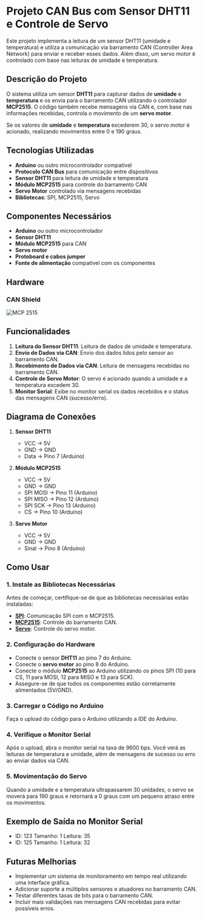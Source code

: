 # Projeto CAN Bus com Sensor DHT11 e Controle de Servo

Este projeto implementa a leitura de um sensor DHT11 (umidade e temperatura) e utiliza a comunicação via barramento CAN (Controller Area Network) para enviar e receber esses dados. Além disso, um servo motor é controlado com base nas leituras de umidade e temperatura.

## Descrição do Projeto

O sistema utiliza um sensor **DHT11** para capturar dados de **umidade** e **temperatura** e os envia para o barramento CAN utilizando o controlador **MCP2515**. O código também recebe mensagens via CAN e, com base nas informações recebidas, controla o movimento de um **servo motor**.

Se os valores de **umidade** e **temperatura** excederem 30, o servo motor é acionado, realizando movimentos entre 0 e 190 graus.

## Tecnologias Utilizadas

- **Arduino** ou outro microcontrolador compatível
- **Protocolo CAN Bus** para comunicação entre dispositivos
- **Sensor DHT11** para leitura de umidade e temperatura
- **Módulo MCP2515** para controle do barramento CAN
- **Servo Motor** controlado via mensagens recebidas
- **Bibliotecas**: SPI, MCP2515, Servo

## Componentes Necessários

- **Arduino** ou outro microcontrolador
- **Sensor DHT11**
- **Módulo MCP2515** para CAN
- **Servo motor**
- **Protoboard e cabos jumper**
- **Fonte de alimentação** compatível com os componentes

## Hardware
### CAN Shield

![MCP 2515](https://raw.githubusercontent.com/autowp/arduino-mcp2515/master/examples/wiring.png)

## Funcionalidades

1. **Leitura do Sensor DHT11**: Leitura de dados de umidade e temperatura.
2. **Envio de Dados via CAN**: Envio dos dados lidos pelo sensor ao barramento CAN.
3. **Recebimento de Dados via CAN**: Leitura de mensagens recebidas no barramento CAN.
4. **Controle de Servo Motor**: O servo é acionado quando a umidade e a temperatura excedem 30.
5. **Monitor Serial**: Exibe no monitor serial os dados recebidos e o status das mensagens CAN (sucesso/erro).

## Diagrama de Conexões

1. **Sensor DHT11**
   - VCC → 5V
   - GND → GND
   - Data → Pino 7 (Arduino)

2. **Módulo MCP2515**
   - VCC → 5V
   - GND → GND
   - SPI MOSI → Pino 11 (Arduino)
   - SPI MISO → Pino 12 (Arduino)
   - SPI SCK → Pino 13 (Arduino)
   - CS → Pino 10 (Arduino)

3. **Servo Motor**
   - VCC → 5V
   - GND → GND
   - Sinal → Pino 8 (Arduino)

## Como Usar

### 1. Instale as Bibliotecas Necessárias

Antes de começar, certifique-se de que as bibliotecas necessárias estão instaladas:

- **[SPI](https://www.arduino.cc/en/Reference/SPI)**: Comunicação SPI com o MCP2515.
- **[MCP2515](https://github.com/autowp/arduino-mcp2515)**: Controle do barramento CAN.
- **[Servo](https://www.arduino.cc/en/Reference/Servo)**: Controle do servo motor.

### 2. Configuração do Hardware

- Conecte o sensor **DHT11** ao pino 7 do Arduino.
- Conecte o **servo motor** ao pino 8 do Arduino.
- Conecte o módulo **MCP2515** ao Arduino utilizando os pinos SPI (10 para CS, 11 para MOSI, 12 para MISO e 13 para SCK).
- Assegure-se de que todos os componentes estão corretamente alimentados (5V/GND).

### 3. Carregar o Código no Arduino

Faça o upload do código para o Arduino utilizando a IDE do Arduino.

### 4. Verifique o Monitor Serial

Após o upload, abra o monitor serial na taxa de 9600 bps. Você verá as leituras de temperatura e umidade, além de mensagens de sucesso ou erro ao enviar dados via CAN.

### 5. Movimentação do Servo

Quando a umidade e a temperatura ultrapassarem 30 unidades, o servo se moverá para 190 graus e retornará a 0 graus com um pequeno atraso entre os movimentos.


## Exemplo de Saída no Monitor Serial
- ID: 123 Tamanho: 1 Leitura: 35
- ID: 125 Tamanho: 1 Leitura: 32

## Futuras Melhorias
- Implementar um sistema de monitoramento em tempo real utilizando uma interface gráfica.
- Adicionar suporte a múltiplos sensores e atuadores no barramento CAN.
- Testar diferentes taxas de bits para o barramento CAN.
- Incluir mais validações nas mensagens CAN recebidas para evitar possíveis erros.
